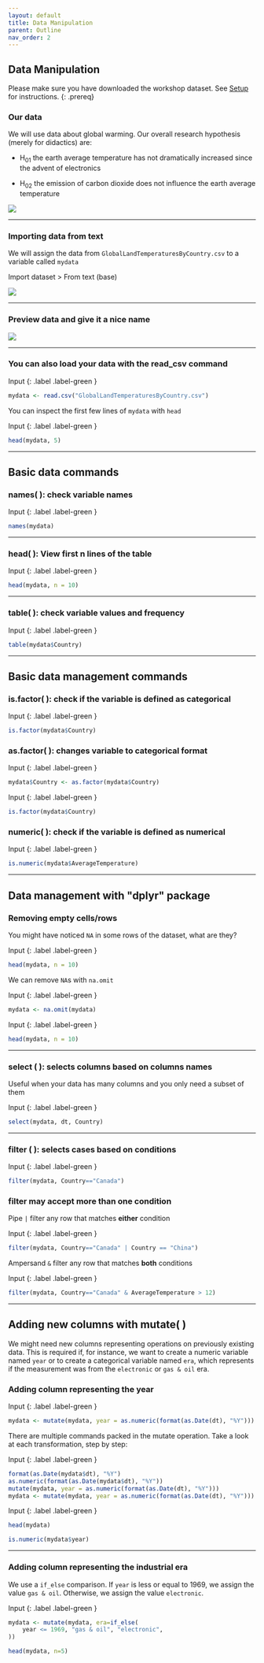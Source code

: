 ```yaml
---
layout: default
title: Data Manipulation
parent: Outline
nav_order: 2
---
```


## Data Manipulation


Please make sure you have downloaded the workshop dataset. See [Setup](../index.md) for instructions.
{: .prereq}



### Our data

We will use data about global warming. Our overall research hypothesis (merely for didactics) are:

* H<sub>01</sub> the earth average temperature has not dramatically increased since the advent of electronics 

* H<sub>02</sub> the emission of carbon dioxide does not influence the earth average temperature



<img src="{{site.baseurl}}/content/figures/global_warming.jpeg">


***


### Importing data from text

We will assign the data from `GlobalLandTemperaturesByCountry.csv` to a variable called `mydata`

Import dataset > From text (base)


<img src="{{site.baseurl}}/content/figures/data_import_from_excel.png">

***

### Preview data and give it a nice name


<img src="{{site.baseurl}}/content/figures/data_import_preview.png">


***

### You can also load your data with the read_csv command


Input
{: .label .label-green }
```R
mydata <- read.csv("GlobalLandTemperaturesByCountry.csv")
```

You can inspect the first few lines of `mydata` with `head`


Input
{: .label .label-green }
```R
head(mydata, 5)
```




***

## Basic data commands 

### names( ): check variable names


Input
{: .label .label-green }
```R
names(mydata)
```


***

### head( ): View first n lines of the table


Input
{: .label .label-green }
```R
head(mydata, n = 10)
```


***

### table( ): check variable values and frequency

Input
{: .label .label-green }
```R
table(mydata$Country)
```


***

## Basic data management commands

### is.factor( ): check if the variable is defined as categorical


Input
{: .label .label-green }
```R
is.factor(mydata$Country)
```



### as.factor( ): changes variable to categorical format


Input
{: .label .label-green }
```R
mydata$Country <- as.factor(mydata$Country)
```


Input
{: .label .label-green }
```R
is.factor(mydata$Country)
```



### numeric( ): check if the variable is defined as numerical


Input
{: .label .label-green }
```R
is.numeric(mydata$AverageTemperature)
```



***

## Data management with "dplyr" package

### Removing empty cells/rows

You might have noticed `NA` in some rows of the dataset, what are they?

Input
{: .label .label-green }
```R
head(mydata, n = 10)
```

We can remove `NA`s with `na.omit`

Input
{: .label .label-green }
```R
mydata <- na.omit(mydata)
```


Input
{: .label .label-green }
```R
head(mydata, n = 10)
```


***

### select ( ): selects columns based on columns names

Useful when your data has many columns and you only need a subset of them

Input
{: .label .label-green }
```R
select(mydata, dt, Country)
```



***

### filter ( ): selects cases based on conditions


Input
{: .label .label-green }
```R
filter(mydata, Country=="Canada")
```




### filter may accept more than one condition

Pipe `|` filter any row that matches **either** condition

Input
{: .label .label-green }
```R
filter(mydata, Country=="Canada" | Country == "China")
```

Ampersand `&` filter any row that matches **both** conditions


Input
{: .label .label-green }
```R
filter(mydata, Country=="Canada" & AverageTemperature > 12)
```




***

## Adding new columns with mutate( )

We might need new columns representing operations on previously existing data. This is required if, for instance, we want to create a numeric variable named `year` or to create a categorical variable named `era`, which represents if the measurement was from the `electronic` or `gas & oil` era.

### Adding column representing the year


Input
{: .label .label-green }
```R
mydata <- mutate(mydata, year = as.numeric(format(as.Date(dt), "%Y")))
```


There are multiple commands packed in the mutate operation. Take a look at each transformation, step by step:

Input
{: .label .label-green }
```R
format(as.Date(mydata$dt), "%Y")
as.numeric(format(as.Date(mydata$dt), "%Y"))
mutate(mydata, year = as.numeric(format(as.Date(dt), "%Y")))
mydata <- mutate(mydata, year = as.numeric(format(as.Date(dt), "%Y")))
```


Input
{: .label .label-green }
```R
head(mydata)

is.numeric(mydata$year)
```

***

### Adding column representing the industrial era

We use a `if_else` comparison. If `year` is less or equal to 1969, we assign the value `gas & oil`. Otherwise, we assign the value `electronic`.

Input
{: .label .label-green }
```R
mydata <- mutate(mydata, era=if_else(
    year <= 1969, "gas & oil", "electronic",
))

head(mydata, n=5)
```
